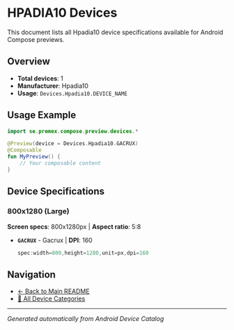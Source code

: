 # HPADIA10 Devices

This document lists all Hpadia10 device specifications available for Android Compose previews.

## Overview

- **Total devices**: 1
- **Manufacturer**: Hpadia10
- **Usage**: `Devices.Hpadia10.DEVICE_NAME`

## Usage Example

```kotlin
import se.premex.compose.preview.devices.*

@Preview(device = Devices.Hpadia10.GACRUX)
@Composable
fun MyPreview() {
    // Your composable content
}
```

## Device Specifications

### 800x1280 (Large)

**Screen specs**: 800x1280px | **Aspect ratio**: 5:8

- **`GACRUX`** - Gacrux | **DPI**: 160
  ```kotlin
  spec:width=800,height=1280,unit=px,dpi=160
  ```

## Navigation

- [← Back to Main README](../../README.md)
- [📱 All Device Categories](../README.md)

---
*Generated automatically from Android Device Catalog*
